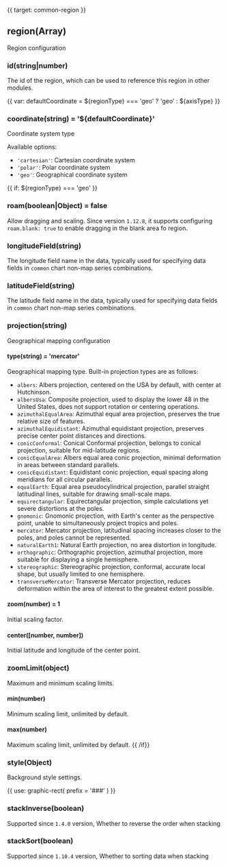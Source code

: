 {{ target: common-region }}

<!-- IRegionSpec -->

## region(Array)

Region configuration

<!-- Chart layout configuration -->
<!-- IRegionSpec -->

### id(string|number)

The id of the region, which can be used to reference this region in other modules.

{{ var: defaultCoordinate = ${regionType} === 'geo' ? 'geo' : ${axisType} }}

### coordinate(string) = '${defaultCoordinate}'

Coordinate system type

Available options:

- `'cartesian'`: Cartesian coordinate system
- `'polar'`: Polar coordinate system
- `'geo'`: Geographical coordinate system

{{ if: ${regionType} === 'geo' }}

### roam(boolean|Object) = false

Allow dragging and scaling.
Since version `1.12.8`, it supports configuring `roam.blank: true` to enable dragging in the blank area fo region.

### longitudeField(string)

The longitude field name in the data, typically used for specifying data fields in `common` chart non-map series combinations.

### latitudeField(string)

The latitude field name in the data, typically used for specifying data fields in `common` chart non-map series combinations.

### projection(string)

Geographical mapping configuration

#### type(string) = 'mercator'

Geographical mapping type. Built-in projection types are as follows:

- `albers`: Albers projection, centered on the USA by default, with center at Hutchinson.
- `albersUsa`: Composite projection, used to display the lower 48 in the United States, does not support rotation or centering operations.
- `azimuthalEqualArea`: Azimuthal equal area projection, preserves the true relative size of features.
- `azimuthalEquidistant`: Azimuthal equidistant projection, preserves precise center point distances and directions.
- `conicConformal`: Conical Conformal projection, belongs to conical projection, suitable for mid-latitude regions.
- `conicEqualArea`: Albers equal area conic projection, minimal deformation in areas between standard parallels.
- `conicEquidistant`: Equidistant conic projection, equal spacing along meridians for all circular parallels.
- `equalEarth`: Equal area pseudocylindrical projection, parallel straight latitudinal lines, suitable for drawing small-scale maps.
- `equirectangular`: Equirectangular projection, simple calculations yet severe distortions at the poles.
- `gnomonic`: Gnomonic projection, with Earth's center as the perspective point, unable to simultaneously project tropics and poles.
- `mercator`: Mercator projection, latitudinal spacing increases closer to the poles, and poles cannot be represented.
- `naturalEarth1`: Natural Earth projection, no area distortion in longitude.
- `orthographic`: Orthographic projection, azimuthal projection, more suitable for displaying a single hemisphere.
- `stereographic`: Stereographic projection, conformal, accurate local shape, but usually limited to one hemisphere.
- `transverseMercator`: Transverse Mercator projection, reduces deformation within the area of interest to the greatest extent possible.

#### zoom(number) = 1

Initial scaling factor.

#### center([number, number])

Initial latitude and longitude of the center point.

### zoomLimit(object)

Maximum and minimum scaling limits.

#### min(number)

Minimum scaling limit, unlimited by default.

#### max(number)

Maximum scaling limit, unlimited by default.
{{ /if}}

### style(Object)

Background style settings.

{{ use: graphic-rect(
  prefix = '###'
) }}

### stackInverse(boolean)

Supported since `1.4.0` version, Whether to reverse the order when stacking

### stackSort(boolean)

Supported since `1.10.4` version, Whether to sorting data when stacking
